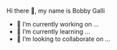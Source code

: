Hi there 👋, my name is Bobby Galli
- 🔭 I’m currently working on ...
- 🌱 I’m currently learning ...
- 👯 I’m looking to collaborate on ...

<!--
**Surya-Surya-S/Surya-Surya-S** is a ✨ _special_ ✨ repository because its `README.md` (this file) appears on your GitHub profile.

Here are some ideas to get you started:

- 🔭 I’m currently working on ...
- 🌱 I’m currently learning ...
- 👯 I’m looking to collaborate on ...
- 🤔 I’m looking for help with ...
- 💬 Ask me about ...
- 📫 How to reach me: ...
- 😄 Pronouns: ...
- ⚡ Fun fact: ...
-->
